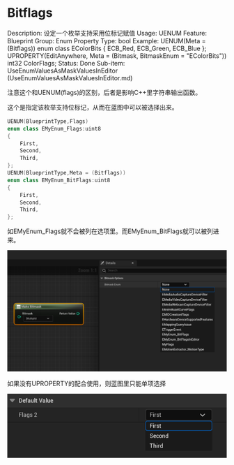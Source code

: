 # Bitflags

Description: 设定一个枚举支持采用位标记赋值
Usage: UENUM
Feature: Blueprint
Group: Enum Property
Type: bool
Example: UENUM(Meta = (Bitflags))
enum class EColorBits
{
ECB_Red,
ECB_Green,
ECB_Blue
};
UPROPERTY(EditAnywhere, Meta = (Bitmask, BitmaskEnum = "EColorBits"))
int32 ColorFlags;
Status: Done
Sub-item: UseEnumValuesAsMaskValuesInEditor (UseEnumValuesAsMaskValuesInEditor.md)

注意这个和UENUM(flags)的区别，后者是影响C++里字符串输出函数。

这个是指定该枚举支持位标记，从而在蓝图中可以被选择出来。

```cpp
UENUM(BlueprintType,Flags)
enum class EMyEnum_Flags:uint8
{
	First,
	Second,
	Third,
};
UENUM(BlueprintType,Meta = (Bitflags))
enum class EMyEnum_BitFlags:uint8
{
	First,
	Second,
	Third,
};
```

如EMyEnum_Flags就不会被列在选项里。而EMyEnum_BitFlags就可以被列进来。

![Untitled](Bitflags/Untitled.png)

如果没有UPROPERTY的配合使用，则蓝图里只能单项选择

![Untitled](Bitflags/Untitled%201.png)
